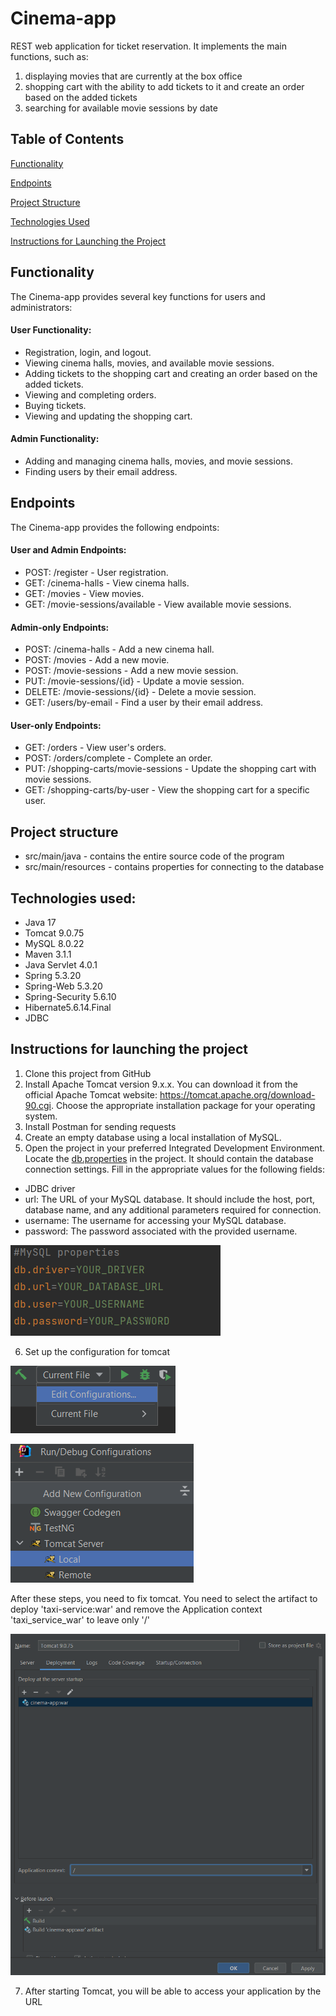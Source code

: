# Cinema-app

REST web application for ticket reservation. It implements the main functions, such as:
1. displaying movies that are currently at the box office
2. shopping cart with the ability to add tickets to it and create an order based on the added tickets
3. searching for available movie sessions by date

## Table of Contents

[Functionality](#functionality)

[Endpoints](#endpoints)

[Project Structure](#project-structure)

[Technologies Used](#technologies-used)

[Instructions for Launching the Project](#instructions-for-launching-the-project)

## Functionality

The Cinema-app provides several key functions for users and administrators:

 #### User Functionality:

- Registration, login, and logout.
- Viewing cinema halls, movies, and available movie sessions.
- Adding tickets to the shopping cart and creating an order based on the added tickets.
- Viewing and completing orders.
- Buying tickets.
- Viewing and updating the shopping cart.

#### Admin Functionality:

- Adding and managing cinema halls, movies, and movie sessions.
- Finding users by their email address.

## Endpoints

The Cinema-app provides the following endpoints:

#### User and Admin Endpoints:

- POST: /register - User registration.
- GET: /cinema-halls - View cinema halls.
- GET: /movies - View movies.
- GET: /movie-sessions/available - View available movie sessions.

#### Admin-only Endpoints:

- POST: /cinema-halls - Add a new cinema hall.
- POST: /movies - Add a new movie.
- POST: /movie-sessions - Add a new movie session.
- PUT: /movie-sessions/{id} - Update a movie session.
- DELETE: /movie-sessions/{id} - Delete a movie session.
- GET: /users/by-email - Find a user by their email address.

#### User-only Endpoints:

- GET: /orders - View user's orders.
- POST: /orders/complete - Complete an order.
- PUT: /shopping-carts/movie-sessions - Update the shopping cart with movie sessions.
- GET: /shopping-carts/by-user - View the shopping cart for a specific user.

## Project structure

- src/main/java - contains the entire source code of the program 
- src/main/resources - contains properties for connecting to the database

## Technologies used:

- Java 17
- Tomcat 9.0.75
- MySQL 8.0.22
- Maven 3.1.1
- Java Servlet 4.0.1
- Spring 5.3.20
- Spring-Web 5.3.20
- Spring-Security 5.6.10
- Hibernate5.6.14.Final
- JDBC

## Instructions for launching the project

1. Clone this project from GitHub
2. Install Apache Tomcat version 9.x.x. You can download it from the official Apache Tomcat website: https://tomcat.apache.org/download-90.cgi. Choose the appropriate installation package for your operating system. 
3. Install Postman for sending requests
4. Create an empty database using a local installation of MySQL.
5. Open the project in your preferred Integrated Development Environment. Locate the [db.properties](src/main/resources/db.properties) in the project. It should contain the database connection settings. Fill in the appropriate values for the following fields:
- JDBC driver
- url: The URL of your MySQL database. It should include the host, port, database name, and any additional parameters required for connection.
- username: The username for accessing your MySQL database.
- password: The password associated with the provided username.


![img.png](img.png)

6. Set up the configuration for tomcat

![img_1.png](img_1.png)

![img_2.png](img_2.png)

After these steps, you need to fix tomcat. You need to select the artifact to deploy 'taxi-service:war' and remove the Application context 'taxi_service_war' to leave only '/'

![img_4.png](img_4.png)

7. After starting Tomcat, you will be able to access your application by the URL
